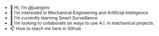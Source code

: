 - 👋 Hi, I’m @juanjpnv
- 👀 I’m interested in Mechanical Engineering and Artificial Inteligence
- 🌱 I’m currently learning Smart Surveillance
- 💞️ I’m looking to collaborate on ways to use A.I. in machanical projects.
- 📫 How to reach me here in Github

<!---
juanjpnv/juanjpnv is a ✨ special ✨ repository because its `README.md` (this file) appears on your GitHub profile.
You can click the Preview link to take a look at your changes.
--->
